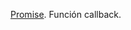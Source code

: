 [Promise](https://www.freecodecamp.org/news/how-to-make-a-promise-out-of-a-callback-function-in-javascript-d8ec35d1f981/). Función callback.